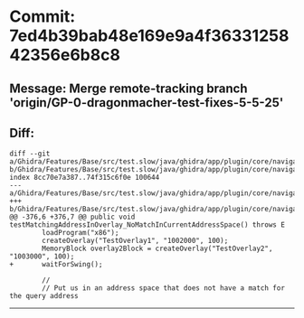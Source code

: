 # Commit: 7ed4b39bab48e169e9a4f3633125842356e6b8c8
## Message: Merge remote-tracking branch 'origin/GP-0-dragonmacher-test-fixes-5-5-25'
## Diff:
```
diff --git a/Ghidra/Features/Base/src/test.slow/java/ghidra/app/plugin/core/navigation/GoToAddressLabelPluginTest.java b/Ghidra/Features/Base/src/test.slow/java/ghidra/app/plugin/core/navigation/GoToAddressLabelPluginTest.java
index 8cc70e7a387..74f315c6f0e 100644
--- a/Ghidra/Features/Base/src/test.slow/java/ghidra/app/plugin/core/navigation/GoToAddressLabelPluginTest.java
+++ b/Ghidra/Features/Base/src/test.slow/java/ghidra/app/plugin/core/navigation/GoToAddressLabelPluginTest.java
@@ -376,6 +376,7 @@ public void testMatchingAddressInOverlay_NoMatchInCurrentAddressSpace() throws E
 		loadProgram("x86");
 		createOverlay("TestOverlay1", "1002000", 100);
 		MemoryBlock overlay2Block = createOverlay("TestOverlay2", "1003000", 100);
+		waitForSwing();
 
 		//
 		// Put us in an address space that does not have a match for the query address
```
-----------------------------------
